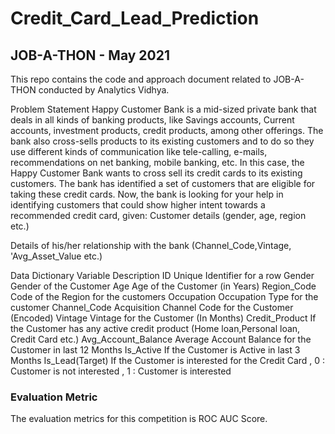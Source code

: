 # Credit_Card_Lead_Prediction

## JOB-A-THON - May 2021

This repo contains the code and approach document related to JOB-A-THON conducted by Analytics Vidhya.

Problem Statement
Happy Customer Bank is a mid-sized private bank that deals in all kinds of banking products, like Savings accounts, Current accounts, investment products, credit products, among other offerings. The bank also cross-sells products to its existing customers and to do so they use different kinds of communication like tele-calling, e-mails, recommendations on net banking, mobile banking, etc. In this case, the Happy Customer Bank wants to cross sell its credit cards to its existing customers. The bank has identified a set of customers that are eligible for taking these credit cards. Now, the bank is looking for your help in identifying customers that could show higher intent towards a recommended credit card, given: Customer details (gender, age, region etc.)

Details of his/her relationship with the bank (Channel_Code,Vintage, 'Avg_Asset_Value etc.)

Data Dictionary
Variable	Description
ID	Unique Identifier for a row
Gender	Gender of the Customer
Age	Age of the Customer (in Years)
Region_Code	Code of the Region for the customers
Occupation	Occupation Type for the customer
Channel_Code	Acquisition Channel Code for the Customer (Encoded)
Vintage	Vintage for the Customer (In Months)
Credit_Product	If the Customer has any active credit product (Home loan,Personal loan, Credit Card etc.)
Avg_Account_Balance	Average Account Balance for the Customer in last 12 Months
Is_Active	If the Customer is Active in last 3 Months
Is_Lead(Target)	If the Customer is interested for the Credit Card , 0 : Customer is not interested , 1 : Customer is interested

### Evaluation Metric
The evaluation metrics for this competition is ROC AUC Score.
